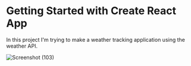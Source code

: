 # Getting Started with Create React App

In this project I'm trying to make a weather tracking application using the weather API.

![Screenshot (103)](https://user-images.githubusercontent.com/87976069/173571928-0cfd75d4-caa3-4397-8bba-aab579f18088.png)
